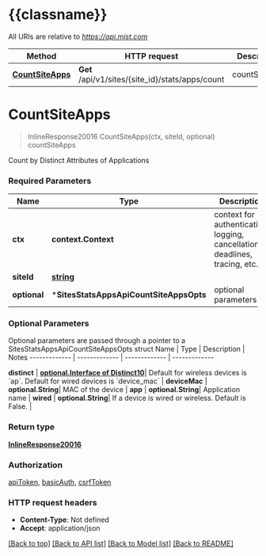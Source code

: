 # {{classname}}

All URIs are relative to *https://api.mist.com*

Method | HTTP request | Description
------------- | ------------- | -------------
[**CountSiteApps**](SitesStatsAppsApi.md#CountSiteApps) | **Get** /api/v1/sites/{site_id}/stats/apps/count | countSiteApps

# **CountSiteApps**
> InlineResponse20016 CountSiteApps(ctx, siteId, optional)
countSiteApps

Count by Distinct Attributes of Applications

### Required Parameters

Name | Type | Description  | Notes
------------- | ------------- | ------------- | -------------
 **ctx** | **context.Context** | context for authentication, logging, cancellation, deadlines, tracing, etc.
  **siteId** | [**string**](.md)|  | 
 **optional** | ***SitesStatsAppsApiCountSiteAppsOpts** | optional parameters | nil if no parameters

### Optional Parameters
Optional parameters are passed through a pointer to a SitesStatsAppsApiCountSiteAppsOpts struct
Name | Type | Description  | Notes
------------- | ------------- | ------------- | -------------

 **distinct** | [**optional.Interface of Distinct10**](.md)| Default for wireless devices is &#x60;ap&#x60;. Default for wired devices is &#x60;device_mac&#x60; | 
 **deviceMac** | **optional.String**| MAC of the device | 
 **app** | **optional.String**| Application name | 
 **wired** | **optional.String**| If a device is wired or wireless. Default is False. | 

### Return type

[**InlineResponse20016**](inline_response_200_16.md)

### Authorization

[apiToken](../README.md#apiToken), [basicAuth](../README.md#basicAuth), [csrfToken](../README.md#csrfToken)

### HTTP request headers

 - **Content-Type**: Not defined
 - **Accept**: application/json

[[Back to top]](#) [[Back to API list]](../README.md#documentation-for-api-endpoints) [[Back to Model list]](../README.md#documentation-for-models) [[Back to README]](../README.md)

